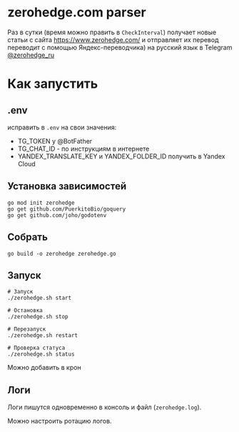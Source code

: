 # zerohedge.com parser
Раз в сутки (время можно править в `CheckInterval`) получает новые статьи с сайта https://www.zerohedge.com/ и отправляет их перевод переводит с помощью Яндекс-переводчика) на русский язык в Telegram [@zerohedge_ru](https://t.me/zerohedge_ru)

# Как запустить

## .env
исправить в `.env` на свои значения:
- TG_TOKEN у @BotFather
- TG_CHAT_ID - по инструкциям в интернете
- YANDEX_TRANSLATE_KEY и YANDEX_FOLDER_ID получить в Yandex Cloud

## Установка зависимостей

    go mod init zerohedge
    go get github.com/PuerkitoBio/goquery
    go get github.com/joho/godotenv

## Собрать
    go build -o zerohedge zerohedge.go

## Запуск
    # Запуск
    ./zerohedge.sh start

    # Остановка
    ./zerohedge.sh stop

    # Перезапуск
    ./zerohedge.sh restart

    # Проверка статуса
    ./zerohedge.sh status

Можно добавить в крон

## Логи
Логи пишутся одновременно в консоль и файл (`zerohedge.log`).

Можно настроить ротацию логов.
